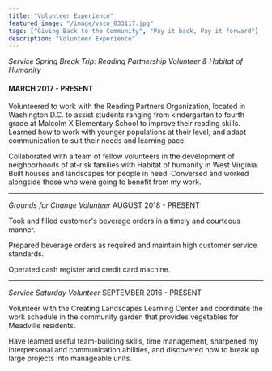 ```yaml
---
title: "Volunteer Experience"
featured_image: "/image/vsco_033117.jpg"
tags: ["Giving Back to the Community", "Pay it back, Pay it forward"]
description: "Volunteer Experience"
---
```


_Service Spring Break Trip: Reading Partnership Volunteer & Habitat of Humanity_
#### MARCH 2017 - PRESENT

Volunteered to work with the Reading Partners Organization, located in Washington D.C. to assist students ranging from kindergarten to fourth grade at Malcolm X Elementary School to improve their reading skills. Learned how to work with younger populations at their level, and adapt communication to suit their needs and learning pace.

Collaborated with a team of fellow volunteers in the development of neighborhoods of at-risk families with Habitat of humanity in West Virginia. Built houses and landscapes for people in need. Conversed and worked alongside those who were going to benefit from my work.

---
_Grounds for Change Volunteer_
AUGUST 2018 - PRESENT

Took and filled customer's beverage orders in a timely and courteous manner. 

Prepared beverage orders as required and maintain high customer service standards. 

Operated cash register and credit card machine.

---
_Service Saturday Volunteer_
SEPTEMBER 2016 - PRESENT

Volunteer with the Creating Landscapes Learning Center and coordinate the work schedule in the community garden that provides vegetables for Meadville residents.

Have learned useful team-building skills, time management, sharpened my interpersonal and communication abilities, and discovered how to break up large projects into manageable units.
